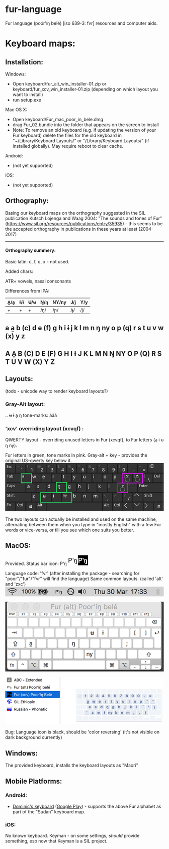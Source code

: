# fur-language
Fur language (poór'íŋ belé) [iso 639-3: fvr] resources and computer aids.


# Keyboard maps:

## Installation:

Windows:

* Open keyboard/fur_alt_win_installer-01.zip or keyboard/fur_xcv_win_installer-01.zip (depending on which layout you want to install)
* run setup.exe

Mac OS X:

* Open keyboard/Fur_mac_poor_in_bele.dmg
* drag Fur_02.bundle into the folder that appears on the screen to install
* Note: To remove an old keyboard (e.g. if updating the version of your Fur keyboard) delete the files for the old keyboard in "~/Library/Keyboard Layouts/" or "/Library/Keyboard Layouts/" (if installed globally). May require reboot to clear cache.

Android:

* (not yet supported)

iOS:

* (not yet supported)


## Orthography:
Basing our keyboard maps on the orthography suggested in the SIL publication Kutsch Lojenga and Waag 2004: "The sounds and tones of Fur"
(https://www.sil.org/resources/publications/entry/35935) - this seems to be the accepted orthography in publications in these years at least (2004-2017)

----
#### Orthography summery:

Basic latin: c, f, q, x - not used.

Added chars:

ATR+ vowels, nasal consonants

Differences from IPA:

|A̲/a̱|Ɨ/ɨ|Ʉ/ʉ|Ŋ/ŋ|NY/ny|J/j|Y/y|
|-|-|-|-|-|-|-|
|+|+|+|/ŋ/|/ɲ/|/ɟ/|/j/|

a a̱ b (c) d e (f) g h i ɨ j k l m n ŋ ny o p (q) r s t u v w (x) y z
-------
A A̱ B (C) D E (F) G H I Ɨ J K L M N Ŋ NY O P (Q) R S T U V W (X) Y Z
-------


## Layouts:
(todo - unicode way to render keyboard layouts?)
### Gray-Alt layout:
..
ʉ ɨ a̱ ŋ
tone-marks: áâǎ
### 'xcv' overriding layout (xcvqf) :
QWERTY layout - overriding unused letters in Fur (xcvqf), to Fur letters (a̱ ɨ ʉ ŋ ny).

Fur letters in green, tone marks in pink. Gray-alt + key - provides the original US-qwerty key below it.
![image of lowercase keymap](./img/kbd_zxc_01.png)

The two layouts can actually be installed and used on the same machine, alternating between them when you type in "mostly English" with a few Fur words or vice-versa, or till you see which one suits you better.


## MacOS:
Provided.
Status bar icon: P'ŋ
![image icon with transparent bg ](./img/Pn.png)![dark](./img/Pn_x.png)

 Language code: 'fvr' (after installing the package - searching for "poor"/"fur"/"fvr" will find the language) Same common layouts. (called 'alt' and 'zxc')
![image of mac status bar with P'ŋ icon](./img/fur_mac_02.png)

![image of alt-state keymap](./img/fur_mac_03.png)

![image of alt-state keymap](./img/fur_mac_01.png)

Bug: Language icon is black, should be 'color reversing' (it's not visible on dark background currently)

## Windows:
The provided keyboard, installs the keyboard layouts as "Maori"

## Mobile Platforms:

### Android:

* [Dominic's keyboard](http://dominicweb.eu/en/dictionaries/african-keyboard/) ([Google Play](https://play.google.com/store/apps/details?id=eu.dominicweb.africankeyboard)) - supports the above Fur alphabet as part of the "Sudan" keyboard map.


### iOS:
No known keyboard.
Keyman - on some settings, _should_ provide something, esp now that Keyman is a SIL project.


